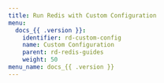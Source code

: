 ```yaml
---
title: Run Redis with Custom Configuration
menu:
  docs_{{ .version }}:
    identifier: rd-custom-config
    name: Custom Configuration
    parent: rd-redis-guides
    weight: 50
menu_name: docs_{{ .version }}
---
```

